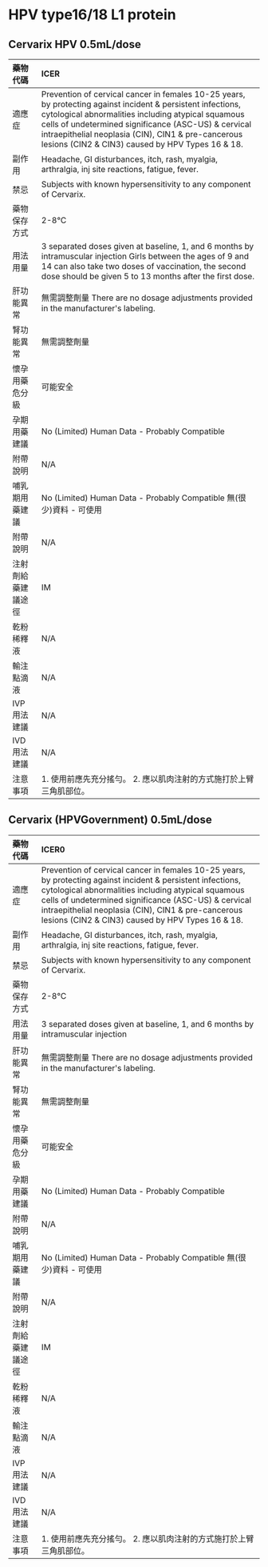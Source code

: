 # HPV type16/18 L1 protein

## Cervarix HPV 0.5mL/dose

| 藥物代碼           | ICER                                                                                                                                                                                                                                                                                                                                |
|:-------------------|:------------------------------------------------------------------------------------------------------------------------------------------------------------------------------------------------------------------------------------------------------------------------------------------------------------------------------------|
| 適應症             | Prevention of cervical cancer in females 10-25 years, by protecting against incident & persistent infections, cytological abnormalities including atypical squamous cells of undetermined significance (ASC-US) & cervical intraepithelial neoplasia (CIN), CIN1 & pre-cancerous lesions (CIN2 & CIN3) caused by HPV Types 16 & 18. |
| 副作用             | Headache, GI disturbances, itch, rash, myalgia, arthralgia, inj site reactions, fatigue, fever.                                                                                                                                                                                                                                     |
| 禁忌               | Subjects with known hypersensitivity to any component of Cervarix.                                                                                                                                                                                                                                                                  |
| 藥物保存方式       | 2-8℃                                                                                                                                                                                                                                                                                                                                |
| 用法用量           | 3 separated doses given at baseline, 1, and 6 months by intramuscular injection Girls between the ages of 9 and 14 can also take two doses of vaccination, the second dose should be given 5 to 13 months after the first dose.                                                                                                     |
| 肝功能異常         | 無需調整劑量  There are no dosage adjustments provided in the manufacturer's labeling.                                                                                                                                                                                                                                              |
| 腎功能異常         | 無需調整劑量                                                                                                                                                                                                                                                                                                                        |
| 懷孕用藥危分級     | 可能安全                                                                                                                                                                                                                                                                                                                            |
| 孕期用藥建議       | No (Limited) Human Data - Probably Compatible                                                                                                                                                                                                                                                                                       |
| 附帶說明           | N/A                                                                                                                                                                                                                                                                                                                                 |
| 哺乳期用藥建議     | No (Limited) Human Data - Probably Compatible 無(很少)資料 - 可使用                                                                                                                                                                                                                                                                 |
| 附帶說明           | N/A                                                                                                                                                                                                                                                                                                                                 |
| 注射劑給藥建議途徑 | IM                                                                                                                                                                                                                                                                                                                                  |
| 乾粉稀釋液         | N/A                                                                                                                                                                                                                                                                                                                                 |
| 輸注點滴液         | N/A                                                                                                                                                                                                                                                                                                                                 |
| IVP 用法建議       | N/A                                                                                                                                                                                                                                                                                                                                 |
| IVD 用法建議       | N/A                                                                                                                                                                                                                                                                                                                                 |
| 注意事項           | 1. 使用前應先充分搖勻。 2. 應以肌肉注射的方式施打於上臂三角肌部位。                                                                                                                                                                                                                                                                 |

## Cervarix (HPVGovernment) 0.5mL/dose

| 藥物代碼           | ICER0                                                                                                                                                                                                                                                                                                                               |
|:-------------------|:------------------------------------------------------------------------------------------------------------------------------------------------------------------------------------------------------------------------------------------------------------------------------------------------------------------------------------|
| 適應症             | Prevention of cervical cancer in females 10-25 years, by protecting against incident & persistent infections, cytological abnormalities including atypical squamous cells of undetermined significance (ASC-US) & cervical intraepithelial neoplasia (CIN), CIN1 & pre-cancerous lesions (CIN2 & CIN3) caused by HPV Types 16 & 18. |
| 副作用             | Headache, GI disturbances, itch, rash, myalgia, arthralgia, inj site reactions, fatigue, fever.                                                                                                                                                                                                                                     |
| 禁忌               | Subjects with known hypersensitivity to any component of Cervarix.                                                                                                                                                                                                                                                                  |
| 藥物保存方式       | 2-8℃                                                                                                                                                                                                                                                                                                                                |
| 用法用量           | 3 separated doses given at baseline, 1, and 6 months by intramuscular injection                                                                                                                                                                                                                                                     |
| 肝功能異常         | 無需調整劑量  There are no dosage adjustments provided in the manufacturer's labeling.                                                                                                                                                                                                                                              |
| 腎功能異常         | 無需調整劑量                                                                                                                                                                                                                                                                                                                        |
| 懷孕用藥危分級     | 可能安全                                                                                                                                                                                                                                                                                                                            |
| 孕期用藥建議       | No (Limited) Human Data - Probably Compatible                                                                                                                                                                                                                                                                                       |
| 附帶說明           | N/A                                                                                                                                                                                                                                                                                                                                 |
| 哺乳期用藥建議     | No (Limited) Human Data - Probably Compatible 無(很少)資料 - 可使用                                                                                                                                                                                                                                                                 |
| 附帶說明           | N/A                                                                                                                                                                                                                                                                                                                                 |
| 注射劑給藥建議途徑 | IM                                                                                                                                                                                                                                                                                                                                  |
| 乾粉稀釋液         | N/A                                                                                                                                                                                                                                                                                                                                 |
| 輸注點滴液         | N/A                                                                                                                                                                                                                                                                                                                                 |
| IVP 用法建議       | N/A                                                                                                                                                                                                                                                                                                                                 |
| IVD 用法建議       | N/A                                                                                                                                                                                                                                                                                                                                 |
| 注意事項           | 1. 使用前應先充分搖勻。 2. 應以肌肉注射的方式施打於上臂三角肌部位。                                                                                                                                                                                                                                                                 |

